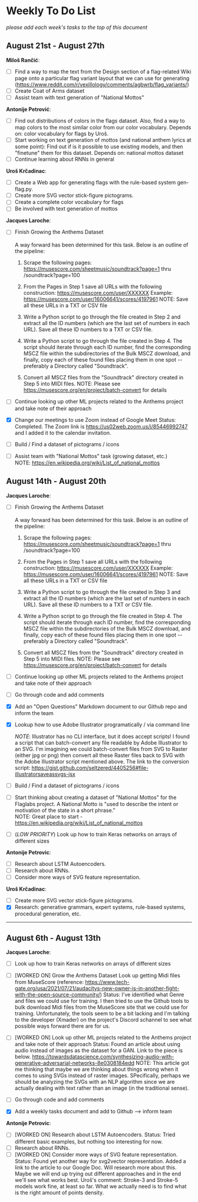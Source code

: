 # Weekly To Do List

*please add each week's tasks to the top of this document*

## August 21st - August 27th

**Miloš Rančić**:

- [ ] Find a way to map the text from the Design section of a flag-related Wiki page onto a particular flag variant layout that we can use for generating (https://www.reddit.com/r/vexillology/comments/agbwrb/flag_variants/)
- [ ] Create Coat of Arms dataset
- [ ] Assist team with text generation of "National Mottos"

**Antonije Petrović**:

- [ ] Find out distributions of colors in the flags dataset. Also, find a way to map colors to the most similar color from our color vocabulary. Depends on: color vocabulary for flags by Uroš. 
- [ ] Start working on text generation of mottos (and national anthem lyrics at some point): Find out if is it possible to use existing models, and then "finetune" them for this dataset. Depends on: national mottos dataset
- [ ] Continue learning about RNNs in general

**Uroš Krčadinac**:

- [ ] Create a Web app for generating flags with the rule-based system gen-flag.py.
- [ ] Create more SVG vector stick-figure pictograms.
- [ ] Create a complete color vocabulary for flags
- [ ] Be involved with text generation of mottos

**Jacques Laroche**:

- [ ] Finish Growing the Anthems Dataset <br><br>
A way forward has been determined for this task. Below is an outline of the pipeline:
	1. Scrape the following pages:
https://musescore.com/sheetmusic/soundtrack?page=1 thru /soundtrack?page=100

	1. From the Pages in Step 1 save all URLs with the following construction:
https://musescore.com/user/XXXXXX
Example: https://musescore.com/user/16006641/scores/4197961
NOTE: Save all these URLs in a TXT or CSV file

	1. Write a Python script to go through the file created in Step 2 and extract all the ID numbers (which are the last set of numbers in each URL). Save all these ID numbers to a TXT or CSV file.

	1. Write a Python script to go through the file created in Step 4. The script should iterate through each ID number, find the corresponding MSCZ file within the subdirectories of the Bulk MSCZ download, and finally, copy each of these found files placing them in one spot -- preferably a Directory called "Soundtrack".

	1. Convert all MSCZ files from the "Soundtrack" directory created in Step 5 into MIDI files. NOTE: Please see https://musescore.org/en/project/batch-convert for details

- [ ] Continue looking up other ML projects related to the Anthems project and take note of their approach   

- [x] Change our meetings to use Zoom instead of Google Meet
	Status: Completed. The Zoom link is https://us02web.zoom.us/j/85446992747 and I added it to the calendar invitation.

- [ ] Build / Find a dataset of pictograms / icons

- [ ] Assist team with "National Mottos" task (growing dataset, etc.) 	
	NOTE: https://en.wikipedia.org/wiki/List_of_national_mottos


## August 14th - August 20th

**Jacques Laroche**:

- [ ] Finish Growing the Anthems Dataset <br><br>
A way forward has been determined for this task. Below is an outline of the pipeline:
	1. Scrape the following pages:
https://musescore.com/sheetmusic/soundtrack?page=1 thru /soundtrack?page=100

	1. From the Pages in Step 1 save all URLs with the following construction:
https://musescore.com/user/XXXXXX
Example: https://musescore.com/user/16006641/scores/4197961
NOTE: Save all these URLs in a TXT or CSV file

	1. Write a Python script to go through the file created in Step 3 and extract all the ID numbers (which are the last set of numbers in each URL). Save all these ID numbers to a TXT or CSV file.

	1. Write a Python script to go through the file created in Step 4. The script should iterate through each ID number, find the corresponding MSCZ file within the subdirectories of the Bulk MSCZ download, and finally, copy each of these found files placing them in one spot -- preferably a Directory called "Soundtrack".

	1. Convert all MSCZ files from the "Soundtrack" directory created in Step 5 into MIDI files. NOTE: Please see https://musescore.org/en/project/batch-convert for details

- [ ] Continue looking up other ML projects related to the Anthems project and take note of their approach   

- [ ] Go through code and add comments

- [x] Add an "Open Questions" Markdown document to our Github repo and inform the team

- [x] Lookup how to use Adobe Illustrator programatically / via command line

    *NOTE*: Illustrator has no CLI interface, but it does accept scripts! I found a script that can batch-convert any file readable by Adobe Illustrator to an SVG. I'm imagining we could batch-convert files from SVG to Raster (either jpg or png) then convert all these Raster files back to SVG with the Adobe Illustrator script mentioned above. The link to the conversion script: https://gist.github.com/seltzered/4405256#file-illustratorsaveassvgs-jsx

- [ ] Build / Find a dataset of pictograms / icons

- [ ] Start thinking about creating a dataset of "National Mottos" for the Flaglabs project. A National Motto is "used to describe the intent or motivation of the state in a short phrase." 	
	NOTE: Great place to start - https://en.wikipedia.org/wiki/List_of_national_mottos
- [ ] (*LOW PRIORITY*) Look up how to train Keras networks on arrays of different sizes

**Antonije Petrovic**:

- [ ] Research about LSTM Autoencoders.
- [ ] Research about RNNs.
- [ ] Consider more ways of SVG feature representation.

**Uroš Krčadinac**:

- [ ] Create more SVG vector stick-figure pictograms.
- [x] Research: generative grammars, expert systems, rule-based systems, procedural generation, etc.

___

## August 6th - August 13th

**Jacques Laroche**:

- [ ] Look up how to train Keras networks on arrays of different sizes

- [ ] [WORKED ON] Grow the Anthems Dataset
   Look up getting Midi files from MuseScore (reference: https://www.tech-gate.org/usa/2021/07/21/audacitys-new-owner-is-in-another-fight-with-the-open-source-community/)
   Status:
    I've identified what Genre and files we could use for training. I then tried to use the Github tools to bulk download Midi files from the MuseScore site that we could use for training. Unfortunately, the tools seem to be a bit lacking and I'm talking to the developer (Xmader) on the project's Discord schannel to see what possible ways forward there are for us.

- [ ] [WORKED ON] Look up other ML projects related to the Anthems project and take note of their approach
   Status:
    Found an article about using audio instead of images as the dataset for a GAN. Link to the piece is below.
    https://towardsdatascience.com/synthesizing-audio-with-generative-adversarial-networks-8e0308184edd
	NOTE: This article got me thinking that maybe we are thinking about things wrong when it comes to using SVGs instead of raster images. SPecifically, perhaps we should be analyzing the SVGs with an NLP algorithm since we are actually dealing with text rather than an image (in the traditional sense).

- [ ] Go through code and add comments

- [x] Add a weekly tasks document and add to Github --> inform team

**Antonije Petrovic**:

- [ ] [WORKED ON] Research about LSTM Autoencoders.
    Status: Tried different basic examples, but nothing too interesting for now.
- [ ] Research about RNNs.
- [ ] [WORKED ON] Consider more ways of SVG feature representation.
    Status: Found yet another way for svg2vector representation. Added a link to the article to our Google Doc. Will research more about this. Maybe we will end up trying out different approaches and in the end we'll see what works best.
    Uroš's comment: Stroke-3 and Stroke-5 models work fine, at least so far. What we actually need is to find what is the right amount of points density.
